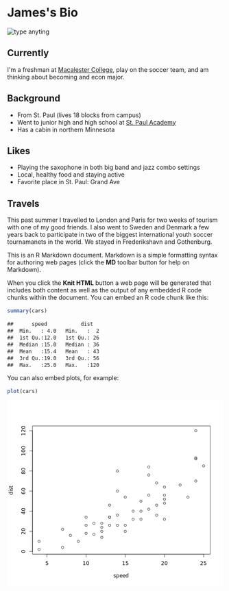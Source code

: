 James's Bio 
========================================================
![type anyting](http://athletics.macalester.edu/images/2013/9/3/james_hansons_13_crop.jpg) 

## Currently 

I'm a freshman at [Macalester College](macalester.edu), play on the soccer team, and am thinking about becoming and econ major. 

## Background
  * From St. Paul (lives 18 blocks from campus)
  * Went to junior high and high school at [St. Paul Academy](spa.edu)
  * Has a cabin in northern Minnesota
  
## Likes
  * Playing the saxophone in both big band and jazz combo settings
  * Local, healthy food and staying active 
  * Favorite place in St. Paul: Grand Ave 
  
## Travels
This past summer I travelled to London and Paris for two weeks of tourism with one of my good friends. I also went to Sweden and Denmark a few years back to participate in two of the biggest international youth soccer tournamanets in the world. We stayed in Frederikshavn and Gothenburg. 
  

This is an R Markdown document. Markdown is a simple formatting syntax for authoring web pages (click the **MD** toolbar button for help on Markdown).

When you click the **Knit HTML** button a web page will be generated that includes both content as well as the output of any embedded R code chunks within the document. You can embed an R code chunk like this:


```r
summary(cars)
```

```
##      speed           dist    
##  Min.   : 4.0   Min.   :  2  
##  1st Qu.:12.0   1st Qu.: 26  
##  Median :15.0   Median : 36  
##  Mean   :15.4   Mean   : 43  
##  3rd Qu.:19.0   3rd Qu.: 56  
##  Max.   :25.0   Max.   :120
```


You can also embed plots, for example:


```r
plot(cars)
```

![plot of chunk unnamed-chunk-2](figure/unnamed-chunk-2.png) 


